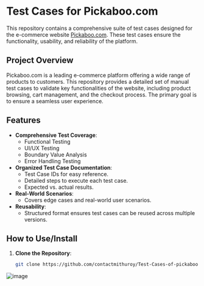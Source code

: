 # Test Cases for Pickaboo.com

This repository contains a comprehensive suite of test cases designed for the e-commerce website [Pickaboo.com](https://www.pickaboo.com/). These test cases ensure the functionality, usability, and reliability of the platform.

## Project Overview

Pickaboo.com is a leading e-commerce platform offering a wide range of products to customers. This repository provides a detailed set of manual test cases to validate key functionalities of the website, including product browsing, cart management, and the checkout process. The primary goal is to ensure a seamless user experience.

## Features

- **Comprehensive Test Coverage**:
  - Functional Testing
  - UI/UX Testing
  - Boundary Value Analysis
  - Error Handling Testing
- **Organized Test Case Documentation**:
  - Test Case IDs for easy reference.
  - Detailed steps to execute each test case.
  - Expected vs. actual results.
- **Real-World Scenarios**:
  - Covers edge cases and real-world user scenarios.
- **Reusability**:
  - Structured format ensures test cases can be reused across multiple versions.

## How to Use/Install

1. **Clone the Repository**:
   ```bash
   git clone https://github.com/contactmithuroy/Test-Cases-of-pickaboo.com-Full-Final.git
![image](https://github.com/user-attachments/assets/e26f8002-2d3e-45b1-9c97-fee870015f38)
